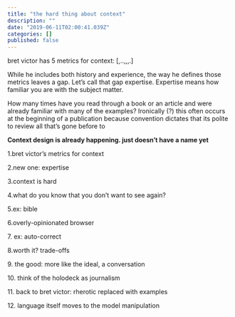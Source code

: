 ```yaml
---
title: "the hard thing about context"
description: ""
date: "2019-06-11T02:00:41.039Z"
categories: []
published: false
---
```


bret victor has 5 metrics for context: \[,..,,,.\]

While he includes both history and experience, the way he defines those metrics leaves a gap. Let’s call that gap expertise. Expertise means how familiar you are with the subject matter.

How many times have you read through a book or an article and were already familiar with many of the examples? Ironically (?) this often occurs at the beginning of a publication because convention dictates that its polite to review all that’s gone before to

**Context design is already happening. just doesn’t have a name yet**

1.bret victor’s metrics for context

2.new one: expertise

3.context is hard

4.what do you know that you don’t want to see again?

5.ex: bible

6.overly-opinionated browser

7\. ex: auto-correct

8.worth it? trade-offs

9\. the good: more like the ideal, a conversation

10\. think of the holodeck as journalism

11\. back to bret victor: rherotic replaced with examples

12\. language itself moves to the model manipulation
